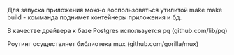 Для запуска приложения можно воспользоваться утилитой make
make build - комманда поднимет контейнеры приложения и бд.

В качестве драйвера к базе Postgres используется pq (github.com/lib/pq)  

Роутинг осуществляет библиотека mux (github.com/gorilla/mux)

